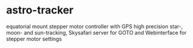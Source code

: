 # astro-tracker
equatorial mount stepper motor controller with GPS high precision star-, moon- and sun-tracking, Skysafari server for GOTO and Webinterface for stepper motor settings
